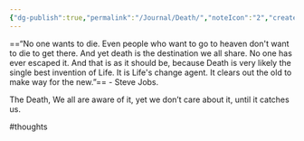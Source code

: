 ```yaml
---
{"dg-publish":true,"permalink":"/Journal/Death/","noteIcon":"2","created":"2023-12-08T11:41:52.000+04:00","updated":"2023-12-08T11:42:33.000+04:00"}
---
```


==“No one wants to die. Even people who want to go to heaven don't want to die to get there. And yet death is the destination we all share. No one has ever escaped it. And that is as it should be, because Death is very likely the single best invention of Life. It is Life's change agent. It clears out the old to make way for the new.”== - Steve Jobs.

The Death, We all are aware of it, yet we don’t care about it, until it catches us. 

#thoughts 